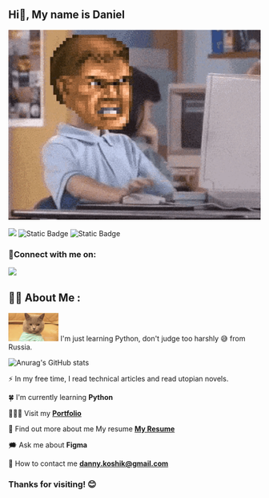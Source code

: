 ## Hi👋, My name is Daniel

<img src ="https://github.com/Danny1kk/Danny1kk/blob/main/doom_python.webp" alt="doom_python.webp" width="600">


![](https://img.shields.io/badge/py-python-blue?style=flat&logo=python&logoColor=white)
![Static Badge](https://img.shields.io/badge/fg-figma-a259ff?style=flat&logo=figma&logoColor=white)
![Static Badge](https://img.shields.io/badge/py-pycharm-%2328b8a0?style=flat&logo=pycharm&logoColor=white)

<h3 align="left">🤝Connect with me on:</h3>
<p align="left">

  <a href="https://web.telegram.org/a/" target="_blank"><img src="https://img.shields.io/badge/tg-telegram-0088cc?style=flat&logo=telegram&logoColor=white"></a>
  <!--
  <a href="https://twitter.com/im_vishalanand" target="_blank"><img src="https://img.shields.io/badge/Twitter-1DA1F2?style=for-the-badge&logo=twitter&logoColor=white"></a>
  <a href="https://discordapp.com/users/716544462997815347" target="_blank"><img src="https://img.shields.io/badge/Discord-12100E?style=for-the-badge&logo=discord&logoColor=white"></a>
  -->

## :man_technologist: About Me :

 <img src="https://github.com/Danny1kk/Danny1kk/blob/main/cat_programming.webp" alt = "cat_programming.webp" width="100"> I'm just learning Python, don't judge too harshly 😅 from Russia.

![Anurag's GitHub stats](https://github-readme-stats.vercel.app/api?username=Danny1kk&show_icons=true&theme=onedark)

:zap: In my free time, I read technical articles and read utopian novels.
  
🍀 I'm currently learning **Python**

👨🏻‍💻 Visit my **[Portfolio](https://)**

🪪 Find out more about me My resume **[My Resume](https://)**

🗯️ Ask me about **Figma**

📩 How to contact me **danny.koshik@gmail.com**


### Thanks for visiting! 😊
